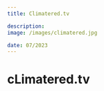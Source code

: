 ```yaml
---
title: Climatered.tv

description:
image: /images/climatered.jpg

date: 07/2023
---
```


# cLimatered.tv
